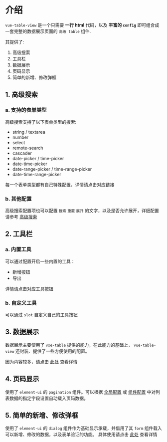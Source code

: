 # 介绍

`vue-table-view` 是一个只需要 **一行 html** 代码，以及 **丰富的 `config`** 即可组合成一套完整的数据展示页面的 `高级 table` 组件.

其提供了:
1. 高级搜索
2. 工具栏
3. 数据展示
4. 页码显示
5. 简单的新增、修改弹框

## 1. 高级搜索
### a. 支持的表单类型
高级搜索支持了以下表单类型的搜索:

- string / textarea
- number
- select
- remote-search
- cascader
- date-picker / time-picker
- date-time-picker
- date-range-picker / time-range-picker
- date-time-range-picker

每一个表单类型都有自己特殊配置，详情请点击对应链接

### b. 其他配置
高级搜索配置项也可以配置 `搜索` `重置` `展开` 的文字，以及是否允许展开，详细配置请参考 [高级搜索]()

## 2. 工具栏
### a. 内置工具
可以通过配置开启一些内置的工具：
- 新增按钮
- 导出

详情请点击对应工具按钮

### b. 自定义工具
可以通过 `slot` 自定义自己的工具按钮

## 3. 数据展示
数据展示主要使用了 `vxe-table` 提供的能力，在此能力的基础上， `vue-table-view` 还封装、提供了一些方便使用的配置。

因为内容较多，请点击 [此处]() 查看详情

## 4. 页码显示
使用了 `element-ui` 的 `pagination` 组件。可以根据 [全局配置]() 或 [组件配置]() 中对列表数据的指定字段设置自动载入页码数据。

## 5. 简单的新增、修改弹框
使用了 `element-ui` 的 `dialog` 组件作为基础显示承载，并借用了其 `form` 组件载入可以新增、修改的数据，以及表单验证的功能。
具体使用请点击 [此处]() 查看详情
